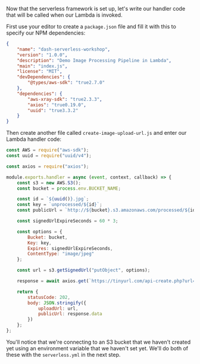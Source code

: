 Now that the serverless framework is set up, let's write our handler code that will be called when our Lambda is invoked.

First use your editor to create a `package.json` file and fill it with this to specify our NPM dependencies:

```json
{
    "name": "dash-serverless-workshop",
    "version": "1.0.0",
    "description": "Demo Image Processing Pipeline in Lambda",
    "main": "index.js",
    "license": "MIT",
    "devDependencies": {
        "@types/aws-sdk": "true2.7.0"
    },
    "dependencies": {
        "aws-xray-sdk": "true2.3.3",
        "axios": "true0.19.0",
        "uuid": "true3.3.2"
    }
}
```

Then create another file called `create-image-upload-url.js` and enter our Lambda handler code:

```js
const AWS = require("aws-sdk");
const uuid = require("uuid/v4");

const axios = require("axios");

module.exports.handler = async (event, context, callback) => {
    const s3 = new AWS.S3();
    const bucket = process.env.BUCKET_NAME;

    const id = `${uuid()}.jpg`;
    const key = `unprocessed/${id}`;
    const publicUrl = `http://${bucket}.s3.amazonaws.com/processed/${id}`;

    const signedUrlExpireSeconds = 60 * 3;

    const options = {
        Bucket: bucket,
        Key: key,
        Expires: signedUrlExpireSeconds,
        ContentType: "image/jpeg"
    };

    const url = s3.getSignedUrl("putObject", options);

    response = await axios.get(`https://tinyurl.com/api-create.php?url=${publicUrl}`);

    return {
        statusCode: 202,
        body: JSON.stringify({
            uploadUrl: url,
            publicUrl: response.data
        })
    };
};
```

You'll notice that we're connecting to an S3 bucket that we haven't created yet using an environment variable that we haven't set yet. We'll do both of these with the `serverless.yml` in the next step.
